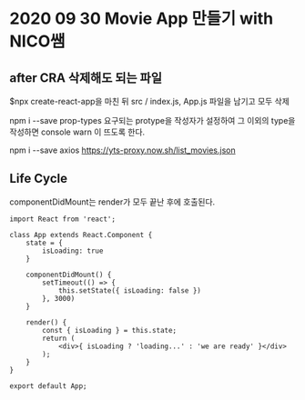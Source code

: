 # 2020 09 30 Movie App 만들기 with NICO쌤

## after CRA 삭제해도 되는 파일
$npx create-react-app을 마친 뒤 src / index.js, App.js 파일을 남기고 모두 삭제

npm i --save prop-types
요구되는 protype을 작성자가 설정하여 그 이외의 type을 작성하면 console warn 이 뜨도록 한다.

npm i --save axios
https://yts-proxy.now.sh/list_movies.json

## Life Cycle
componentDidMount는 render가 모두 끝난 후에 호출된다.

```
import React from 'react';

class App extends React.Component {
    state = {
        isLoading: true
    }

    componentDidMount() {
        setTimeout(() => {
            this.setState({ isLoading: false })
        }, 3000)
    }

    render() {
        const { isLoading } = this.state;
        return (
            <div>{ isLoading ? 'loading...' : 'we are ready' }</div>
        );
    }
}

export default App;

```